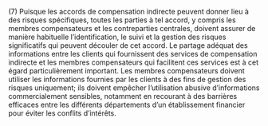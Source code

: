 (7) Puisque les accords de compensation indirecte peuvent donner lieu à des risques spécifiques, toutes les parties à tel accord, y compris les membres compensateurs et les contreparties centrales, doivent assurer de manière habituelle l’identification, le suivi et la gestion des risques significatifs qui peuvent découler de cet accord. Le partage adéquat des informations entre les clients qui fournissent des services de compensation indirecte et les membres compensateurs qui facilitent ces services est à cet égard particulièrement important. Les membres compensateurs doivent utiliser les informations fournies par les clients à des fins de gestion des risques uniquement; ils doivent empêcher l’utilisation abusive d’informations commercialement sensibles, notamment en recourant à des barrières efficaces entre les différents départements d’un établissement financier pour éviter les conflits d’intérêts.